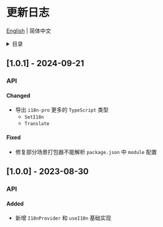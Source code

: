 
# 更新日志


[English](https://github.com/i18n-pro/react/blob/v1.0.1/docs/dist/CHANGELOG.md) | 简体中文


<details >
  <summary>目录</summary>

  &emsp;&emsp;[[1.0.1] - 2024-09-21](#101---2024-09-21)<br/>
  &emsp;&emsp;&emsp;&emsp;[API](#101-api)<br/>
  &emsp;&emsp;&emsp;&emsp;&emsp;&emsp;[Changed](#101-api-changed)<br/>
  &emsp;&emsp;&emsp;&emsp;&emsp;&emsp;[Fixed](#101-api-fixed)<br/>
  &emsp;&emsp;[[1.0.0] - 2023-08-30](#100---2023-08-30)<br/>
  &emsp;&emsp;&emsp;&emsp;[API](#100-api)<br/>
  &emsp;&emsp;&emsp;&emsp;&emsp;&emsp;[Added](#100-api-added)<br/>

</details>

## [1.0.1] - 2024-09-21

<h3 id="101-api">API</h3>

<h4 id="101-api-changed">Changed</h4>

* 导出 `i18n-pro` 更多的 `TypeScript` 类型
   *  `SetI18n` 
   *  `Translate` 


<h4 id="101-api-fixed">Fixed</h4>

* 修复部分场景打包器不能解析 `package.json` 中 `module` 配置


## [1.0.0] - 2023-08-30

<h3 id="100-api">API</h3>

<h4 id="100-api-added">Added</h4>

* 新增 `I18nProvider` 和 `useI18n` 基础实现

